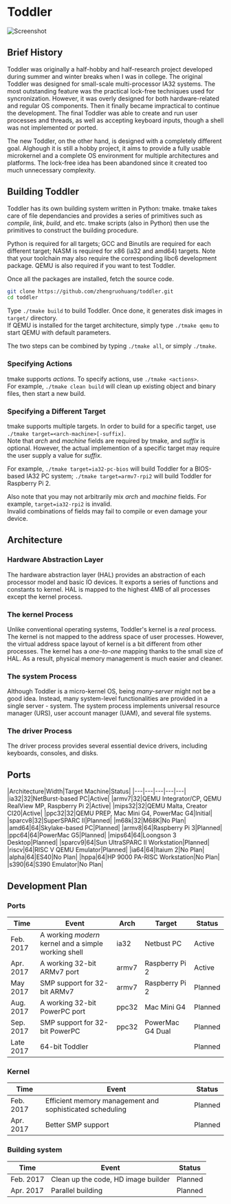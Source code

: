 # Toddler

![Screenshot](https://cloud.githubusercontent.com/assets/17039006/21021636/5c26c944-bd47-11e6-809f-3e02bd932b64.png)

## Brief History

Toddler was originally a half-hobby and half-research project developed during summer and winter breaks when I was in college.
The original Toddler was designed for small-scale multi-processor IA32 systems.
The most outstanding feature was the practical lock-free techniques used for syncronization.
However, it was overly designed for both hardware-related and regular OS components.
Then it finally became impractical to continue the development.
The final Toddler was able to create and run user processes and threads, as well as accepting keyboard inputs,
though a shell was not implemented or ported.

The new Toddler, on the other hand, is designed with a completely different goal.
Alghough it is still a hobby project, it aims to provide a fully usable microkernel and a complete OS environment for multiple architectures and platforms.
The lock-free idea has been abandoned since it created too much unnecessary complexity.

## Building Toddler

Toddler has its own building system written in Python: tmake. tmake takes care of file dependancies and provides a series of primitives such as _compile_, _link_, _build_, and etc. tmake scripts (also in Python) then use the primitives to construct the building procedure.

Python is required for all targets; GCC and Binutils are required for each different target; NASM is required for x86 (ia32 and amd64) targets. Note that your toolchain may also require the corresponding libc6 development package. QEMU is also required if you want to test Toddler.

Once all the packages are installed, fetch the source code.
```bash
git clone https://github.com/zhengruohuang/toddler.git
cd toddler
```

Type ```./tmake build``` to build Toddler. Once done, it generates disk images in ```target/``` directory.  
If QEMU is installed for the target architecture, simply type ```./tmake qemu``` to start QEMU with default parameters.

The two steps can be combined by typing ```./tmake all```, or simply ```./tmake```.

### Specifying Actions

tmake supports *actions*. To specify actions, use ```./tmake <actions>```.  
For example, ```./tmake clean build``` will clean up existing object and binary files, then start a new build.

### Specifying a Different Target

tmake supports multiple targets. In order to build for a specific target, use ```./tmake target=<arch-machine>[-suffix]```.  
Note that *arch* and *machine* fields are required by tmake, and *suffix* is optional. However, the actual implemention of a specific target may require the user supply a value for *suffix*.

For example, ```./tmake target=ia32-pc-bios``` will build Toddler for a BIOS-based IA32 PC system; ```./tmake target=armv7-rpi2``` will build Toddler for Raspberry Pi 2.

Also note that you may not arbitrarily mix *arch* and *machine* fields. For example, ```target=ia32-rpi2``` is invalid.  
Invalid combinations of fields may fail to compile or even damage your device.

## Architecture

### Hardware Abstraction Layer

The hardware abstraction layer (HAL) provides an abstraction of each processor model and basic IO devices. It exports a series of functions and constants to kernel.
HAL is mapped to the highest 4MB of all processes except the kernel process.

### The kernel Process

Unlike conventional operating systems, Toddler's kernel is a *real* process. The kernel is not mapped to the address space of user processes.
However, the virtual address space layout of kernel is a bit different from other processes. The kernel has a *one-to-one* mapping thanks to the small size of HAL.
As a result, physical memory management is much easier and cleaner.

### The system Process

Although Toddler is a micro-kernel OS, being *many-server* might not be a good idea. Instead, many system-level functionalities are provided in a single server - system.
The system process implements universal resource manager (URS), user account manager (UAM), and several file systems.

### The driver Process

The driver process provides several essential device drivers, including keyboards, consoles, and disks.


## Ports

|Architecture|Width|Target Machine|Status|
|---|---|---|---|---|
|ia32|32|NetBurst-based PC|Active|
|armv7|32|QEMU Integrator/CP, QEMU RealView MP, Raspberry Pi 2|Active|
|mips32|32|QEMU Malta, Creator CI20|Active|
|ppc32|32|QEMU PREP, Mac Mini G4, PowerMac G4|Initial|
|sparcv8|32|SuperSPARC II|Planned|
|m68k|32|M68K|No Plan|
|amd64|64|Skylake-based PC|Planned|
|armv8|64|Raspberry Pi 3|Planned|
|ppc64|64|PowerMac G5|Planned|
|mips64|64|Loongson 3 Desktop|Planned|
|sparcv9|64|Sun UltraSPARC II Workstation|Planned|
|riscv|64|RISC V QEMU Emulator|Planned|
|ia64|64|Itaium 2|No Plan|
|alpha|64|ES40|No Plan|
|hppa|64|HP 9000 PA-RISC Workstation|No Plan|
|s390|64|S390 Emulator|No Plan|


## Development Plan

### Ports

|Time|Event|Arch|Target|Status|
|---|---|---|---|---|
|Feb. 2017|A working *modern* kernel and a simple working shell|ia32|Netbust PC|Active|
|Apr. 2017|A working 32-bit ARMv7 port|armv7|Raspberry Pi 2|Active|
|May 2017|SMP support for 32-bit ARMv7|armv7|Raspberry Pi 2|Planned|
|Aug. 2017|A working 32-bit PowerPC port|ppc32|Mac Mini G4|Planned|
|Sep. 2017|SMP support for 32-bit PowerPC|ppc32|PowerMac G4 Dual|Planned|
|Late 2017|64-bit Toddler|||Planned|

### Kernel

|Time|Event|Status|
|----|-----|------|
|Feb. 2017|Efficient memory management and sophisticated scheduling|Planned|
|Apr. 2017|Better SMP support|Planned|

### Building system

|Time|Event|Status|
|----|-----|------|
|Feb. 2017|Clean up the code, HD image builder|Planned|
|Apr. 2017|Parallel building|Planned|
